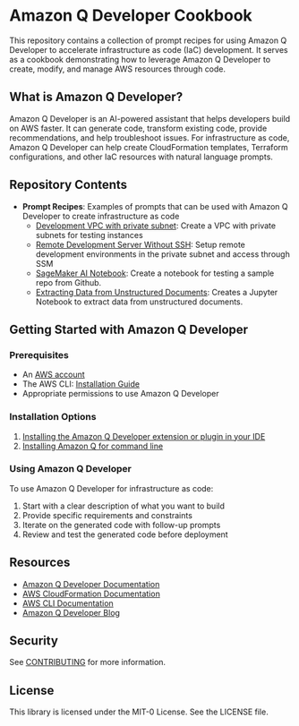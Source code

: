 # Amazon Q Developer Cookbook

This repository contains a collection of prompt recipes for using Amazon Q Developer to accelerate infrastructure as code (IaC) development. It serves as a cookbook demonstrating how to leverage Amazon Q Developer to create, modify, and manage AWS resources through code.

## What is Amazon Q Developer?

Amazon Q Developer is an AI-powered assistant that helps developers build on AWS faster. It can generate code, transform existing code, provide recommendations, and help troubleshoot issues. For infrastructure as code, Amazon Q Developer can help create CloudFormation templates, Terraform configurations, and other IaC resources with natural language prompts.

## Repository Contents

- **Prompt Recipes**: Examples of prompts that can be used with Amazon Q Developer to create infrastructure as code
  - [Development VPC with private subnet](/dev-vpc-with-private-subnet): Create a VPC with private subnets for testing instances
  - [Remote Development Server Without SSH](/remote-dev-server-without-ssh): Setup remote development environments in the private subnet and access through SSM
  - [SageMaker AI Notebook](/Sagemaker-AI-notebook): Create a notebook for testing a sample repo from Github. 
  - [Extracting Data from Unstructured Documents](/extracting-data-from-unstructured-documents): Creates a Jupyter Notebook to extract data from unstructured documents.

## Getting Started with Amazon Q Developer

### Prerequisites

- An [AWS account](https://docs.aws.amazon.com/accounts/latest/reference/accounts-welcome.html)
- The AWS CLI: [Installation Guide](https://docs.aws.amazon.com/cli/latest/userguide/getting-started-install.html)
- Appropriate permissions to use Amazon Q Developer

### Installation Options

1. [Installing the Amazon Q Developer extension or plugin in your IDE](https://docs.aws.amazon.com/amazonq/latest/qdeveloper-ug/q-in-IDE.html)
2. [Installing Amazon Q for command line](https://docs.aws.amazon.com/amazonq/latest/qdeveloper-ug/command-line.html)


### Using Amazon Q Developer

To use Amazon Q Developer for infrastructure as code:

1. Start with a clear description of what you want to build
2. Provide specific requirements and constraints
3. Iterate on the generated code with follow-up prompts
4. Review and test the generated code before deployment

## Resources

- [Amazon Q Developer Documentation](https://docs.aws.amazon.com/amazonq/latest/qdeveloper-ug/what-is.html)
- [AWS CloudFormation Documentation](https://docs.aws.amazon.com/cloudformation/)
- [AWS CLI Documentation](https://docs.aws.amazon.com/cli/)
- [Amazon Q Developer Blog](https://aws.amazon.com/blogs/aws/category/artificial-intelligence/amazon-q/)

## Security

See [CONTRIBUTING](CONTRIBUTING.md#security-issue-notifications) for more information.

## License

This library is licensed under the MIT-0 License. See the LICENSE file.

